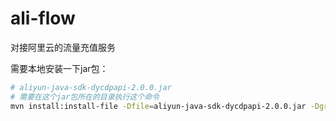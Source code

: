 # ali-flow
对接阿里云的流量充值服务


需要本地安装一下jar包：  
```bash
# aliyun-java-sdk-dycdpapi-2.0.0.jar
# 需要在这个jar包所在的目录执行这个命令
mvn install:install-file -Dfile=aliyun-java-sdk-dycdpapi-2.0.0.jar -DgroupId=com.aliyun -DartifactId=aliyun-java-sdk-dycdpapi -Dversion=2.0.0 -Dpackaging=jar
```
